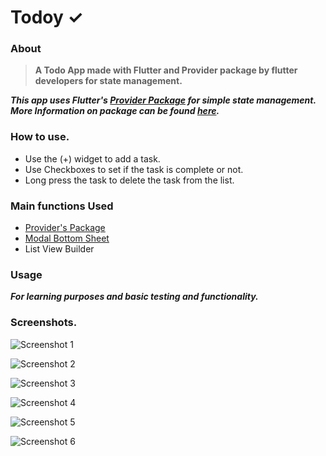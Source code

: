# Todoy ✓

### About

> **A Todo App made with Flutter and Provider package by flutter developers for state management.**

***This app uses Flutter's [Provider Package](https://pub.dev/packages/provider) for simple state management. More Information on package can be found [here](https://flutter.dev/docs/development/data-and-backend/state-mgmt/simple).***

### How to use.
- Use the (+) widget to add a task. 
- Use Checkboxes to set if the task is complete or not.
- Long press the task to delete the task from the list.

### Main functions Used
- [Provider's Package](https://pub.dev/packages/provider)
- [Modal Bottom Sheet](https://pub.dev/packages/modal_bottom_sheet)
- List View Builder

### Usage
***For learning purposes and basic testing and functionality.***

### Screenshots.

![Screenshot 1](images/ScreenShot1.png)

![Screenshot 2](images/ScreenShot2.png)

![Screenshot 3](images/ScreenShot3.png)

![Screenshot 4](images/ScreenShot4.png)

![Screenshot 5](images/ScreenShot5.png)

![Screenshot 6](images/ScreenShot6.png)

